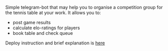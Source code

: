 Simple telegram-bot that may help you to organise a competition group for the tennis table at your work.
It allows you to:
* post game results
* calculate elo-ratings for players
* book table and check queue

Deploy instruction and brief explanation is [here](https://habr.com/ru/articles/791084/)

